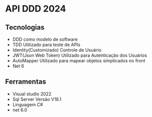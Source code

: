 <h1>API DDD 2024</h1>

<h2>Tecnologias</h2>
<ul>
	<li>DDD como modelo de software</li>
	<li>TDD Utilizado para teste de APIs</li>
	<li>Identity(Customizado) Controle de Usuário</li>
	<li>JWT(Json Web Token) Utilizado para Autenticação dos Usuários</li>
	<li>AutoMapper Utilizado para mapear objetos simplicados no front</li>
	<li>Net 6</li>
</ul>

<h2>Ferramentas</h2>
<ul>
	<li>Visual studio 2022</li>
	<li>Sql Server Versão V18.1</li>
	<li>Linguagem C#</li>
	<li>net 6.0</li>
</ul>

